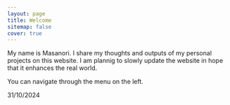 ```yaml
---
layout: page
title: Welcome
sitemap: false
cover: true
---
```


My name is Masanori.
I share my thoughts and outputs of my personal projects on this website.
I am plannig to slowly update the website in hope that it enhances the real world.

You can navigate through the menu on the left.


31/10/2024